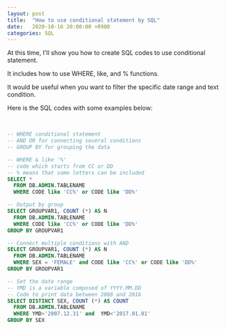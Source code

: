 ```yaml
---
layout: post
title:  "How to use conditional statement by SQL"
date:   2020-10-16 20:00:00 +0900
categories: SQL
---
```


At this time, I'll show you how to create SQL codes to use conditional statement. <br />

It includes how to use WHERE, like, and % functions.  <br />

It would be useful when you want to filter the specific date range and text condition. <br />

Here is the SQL codes with some examples below: <br /><br />


```sql

-- WHERE conditional statement
-- AND OR for connecting several conditions
-- GROUP BY for grouping the data

-- WHERE & like '%'
-- code which starts from CC or DD
-- % means that some letters can be included
SELECT *
  FROM DB.ADMIN.TABLENAME
  WHERE CODE like 'CC%' or CODE like 'DD%'

-- Output by group 
SELECT GROUPVAR1, COUNT (*) AS N
  FROM DB.ADMIN.TABLENAME
  WHERE CODE like 'CC%' or CODE like 'DD%'
GROUP BY GROUPVAR1

-- Connect multiple conditions with AND
SELECT GROUPVAR1, COUNT (*) AS N
  FROM DB.ADMIN.TABLENAME
  WHERE SEX = 'FEMALE' and CODE like 'CC%' or CODE like 'DD%'
GROUP BY GROUPVAR1

-- Set the date range
-- YMD is a variable composed of YYYY.MM.DD
-- Code to print data between 2008 and 2016
SELECT DISTINCT SEX, COUNT (*) AS COUNT
  FROM DB.ADMIN.TABLENAME
  WHERE YMD>'2007.12.31' and  YMD<'2017.01.01'
GROUP BY SEX

```

<br />




